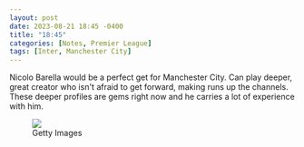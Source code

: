 ```yaml
---
layout: post
date: 2023-08-21 18:45 -0400
title: "18:45"
categories: [Notes, Premier League]
tags: [Inter, Manchester City]
---
```


Nicolo Barella would be a perfect get for Manchester City. Can play deeper, great creator who isn't afraid to get forward, making runs up the channels. These deeper profiles are gems right now and he carries a lot of experience with him.

<figure>
    <img src="https://i.imgur.com/4bN8QjU.jpg">
    <figcaption>Getty Images</figcaption>
</figure> 


